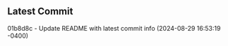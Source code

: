 
## Latest Commit
01b8d8c - Update README with latest commit info (2024-08-29 16:53:19 -0400) <Yunxi-Zhou>
